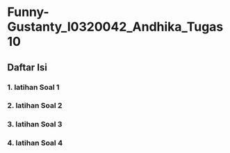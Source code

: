 # Funny-Gustanty_I0320042_Andhika_Tugas10

## Daftar Isi

### 1. latihan Soal 1
### 2. latihan Soal 2
### 3. latihan Soal 3
### 4. latihan Soal 4